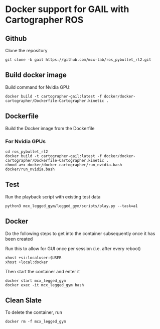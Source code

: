 # Docker support for GAIL with Cartographer ROS

 ## Github
Clone the repository
```
git clone -b gail https://github.com/mcx-lab/ros_pybullet_rl2.git
```

## Build docker image 
Build command for Nvidia GPU:

```
docker build -t cartographer-gail:latest -f docker/docker-cartographer/Dockerfile-Cartographer.kinetic .
```

## Dockerfile
Build the Docker image from the Dockerfile

### For Nvidia GPUs
```
cd ros_pybullet_rl2
docker build -t cartographer-gail:latest -f docker/docker-cartographer/Dockerfile-Cartographer.kinetic .
chmod a+x docker/docker-cartographer/run_nvidia.bash
docker/run_nvidia.bash
```

## Test
Run the playback script with existing test data
```
python3 mcx_legged_gym/legged_gym/scripts/play.py --task=a1
```

## Docker
Do the following steps to get into the container subsequently once it has been created

Run this to allow for GUI once per session (i.e. after every reboot)
```
xhost +si:localuser:$USER
xhost +local:docker
```
Then start the container and enter it
```
docker start mcx_legged_gym
docker exec -it mcx_legged_gym bash
```

## Clean Slate
To delete the container, run
```
docker rm -f mcx_legged_gym
```